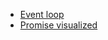 - [Event loop](https://dev.to/lydiahallie/javascript-visualized-event-loop-3dif)
- [Promise visualized](https://dev.to/lydiahallie/javascript-visualized-promises-async-await-5gke)
